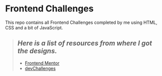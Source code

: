 # Frontend Challenges
This repo contains all Frontend Challenges completed by me using HTML, CSS and a bit of JavaScript.

>## *Here is a list of resources from where I got the designs.*
> - [Frontend Mentor](https://www.frontendmentor.io/)
> - [devChallenges](https://devchallenges.io/)

